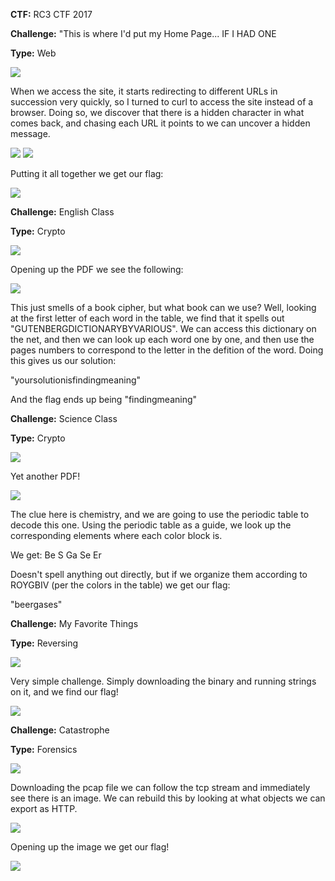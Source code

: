 <b>CTF:</b>
RC3 CTF 2017

<b>Challenge:</b>
"This is where I'd put my Home Page... IF I HAD ONE

<b>Type:</b>
Web

<img src="https://github.com/Keramas/CTF-Writeups/blob/master/Images/RC3CTF2017/homepagechallenge_rc3.png">

When we access the site, it starts redirecting to different URLs in succession very quickly, so I turned to curl to access the site instead of a browser. Doing so, we discover that there is a hidden character in what comes back, and chasing each URL it points to we can uncover a hidden message.

<img src="https://github.com/Keramas/CTF-Writeups/blob/master/Images/RC3CTF2017/thisiswherehomepage_r3c.png">
<img src="https://github.com/Keramas/CTF-Writeups/blob/master/Images/RC3CTF2017/thisiswherehomepage_r3c_2.png">

Putting it all together we get our flag:

<img src="https://github.com/Keramas/CTF-Writeups/blob/master/Images/RC3CTF2017/homepage_answer.png">



<b>Challenge:</b>
English Class

<b>Type:</b>
Crypto

<img src="https://github.com/Keramas/CTF-Writeups/blob/master/Images/RC3CTF2017/englishclass_rc3.png">

Opening up the PDF we see the following:

<img src="https://github.com/Keramas/CTF-Writeups/blob/master/Images/RC3CTF2017/English_Class_1.png">

This just smells of a book cipher, but what book can we use? Well, looking at the first letter of each word in the table, we find that it spells out "GUTENBERGDICTIONARYBYVARIOUS". We can access this dictionary on the net, and then we can look up each word one by one, and then use the pages numbers to correspond to the letter in the defition of the word. Doing this gives us our solution:

"yoursolutionisfindingmeaning"

And the flag ends up being "findingmeaning"



<b>Challenge:</b>
Science Class

<b>Type:</b>
Crypto

<img src="https://github.com/Keramas/CTF-Writeups/blob/master/Images/RC3CTF2017/scienceclass_chall.png">

Yet another PDF!

<img src="https://github.com/Keramas/CTF-Writeups/blob/master/Images/RC3CTF2017/Science_Class_200.png">

The clue here is chemistry, and we are going to use the periodic table to decode this one.
Using the periodic table as a guide, we look up the corresponding elements where each color block is.

We get:
Be S Ga Se Er

Doesn't spell anything out directly, but if we organize them according to ROYGBIV (per the colors in the table) we get our flag:

"beergases"


<b>Challenge:</b>
My Favorite Things

<b>Type:</b>
Reversing

<img src="https://github.com/Keramas/CTF-Writeups/blob/master/Images/RC3CTF2017/myfavortiethings_rc3_challenge.png">

Very simple challenge. Simply downloading the binary and running strings on it, and we find our flag!

<img src="https://github.com/Keramas/CTF-Writeups/blob/master/Images/RC3CTF2017/myfavoritethings_rc3.png">


<b>Challenge:</b>
Catastrophe

<b>Type:</b>
Forensics

<img src="https://github.com/Keramas/CTF-Writeups/blob/master/Images/RC3CTF2017/catastrophe_rc3_challenge.png">

Downloading the pcap file we can follow the tcp stream and immediately see there is an image. We can rebuild this by looking at what objects we can export as HTTP. 

<img src="https://github.com/Keramas/CTF-Writeups/blob/master/Images/RC3CTF2017/catastrophe_pcap.png">

Opening up the image we get our flag!

<img src="https://github.com/Keramas/CTF-Writeups/blob/master/Images/RC3CTF2017/catastrophe_flag.png">
